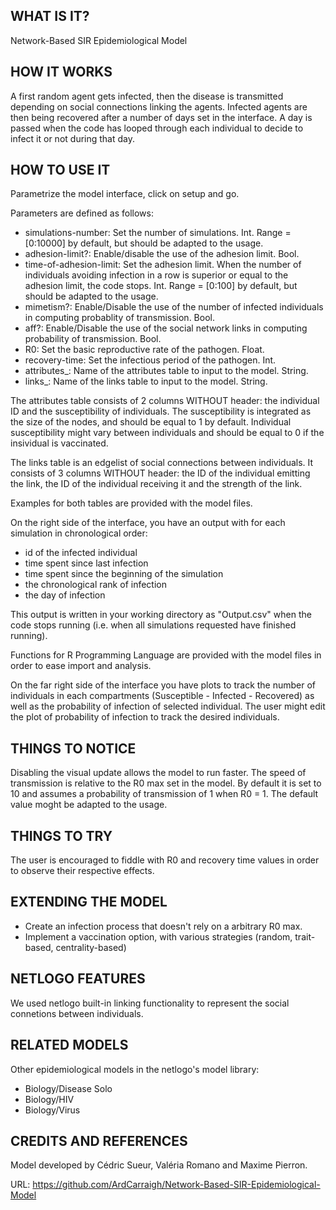 ## WHAT IS IT?

Network-Based SIR Epidemiological Model

## HOW IT WORKS

A first random agent gets infected, then the disease is transmitted depending on social connections linking the agents. Infected agents are then being recovered after a number of days set in the interface. A day is passed when the code has looped through each individual to decide to infect it or not during that day.

## HOW TO USE IT

Parametrize the model interface, click on setup and go.

Parameters are defined as follows:

- simulations-number: Set the number of simulations. Int. Range = [0:10000] by default, but should be adapted to the usage.
- adhesion-limit?: Enable/disable the use of the adhesion limit. Bool.
- time-of-adhesion-limit: Set the adhesion limit. When the number of individuals avoiding infection in a row is superior or equal to the adhesion limit, the code stops. Int. Range = [0:100] by default, but should be adapted to the usage.
- mimetism?: Enable/Disable the use of the number of infected individuals in computing probablity of transmission. Bool.
- aff?: Enable/Disable the use of the social network links in computing probability of transmission. Bool.
- R0: Set the basic reproductive rate of the pathogen. Float.
- recovery-time: Set the infectious period of the pathogen. Int.
- attributes_: Name of the attributes table to input to the model. String.
- links_: Name of the links table to input to the model. String.

The attributes table consists of 2 columns WITHOUT header: the individual ID and the susceptibility of individuals. The susceptibility is integrated as the size of the nodes, and should be equal to 1 by default. Individual susceptibility might vary between individuals and should be equal to 0 if the insividual is vaccinated.

The links table is an edgelist of social connections between individuals. It consists of 3 columns WITHOUT header: the ID of the individual emitting the link, the ID of the individual receiving it and the strength of the link.

Examples for both tables are provided with the model files.

On the right side of the interface, you have an output with for each simulation in chronological order:

- id of the infected individual
- time spent since last infection
- time spent since the beginning of the simulation
- the chronological rank of infection
- the day of infection

This output is written in your working directory as "Output.csv" when the code stops running (i.e. when all simulations requested have finished running).

Functions for R Programming Language are provided with the model files in order to ease import and analysis.

On the far right side of the interface you have plots to track the number of individuals in each compartments (Susceptible - Infected - Recovered) as well as the probability of infection of selected individual. The user might edit the plot of probability of infection to track the desired individuals.


## THINGS TO NOTICE

Disabling the visual update allows the model to run faster.
The speed of transmission is relative to the R0 max set in the model. By default it is set to 10 and assumes a probability of transmission of 1 when R0 = 1. The default value moght be adapted to the usage.

## THINGS TO TRY

The user is encouraged to fiddle with R0 and recovery time values in order to observe their respective effects.

## EXTENDING THE MODEL

- Create an infection process that doesn't rely on a arbitrary R0 max.
- Implement a vaccination option, with various strategies (random, trait-based, centrality-based)

## NETLOGO FEATURES

We used netlogo built-in linking functionality to represent the social connetions between individuals.

## RELATED MODELS

Other epidemiological models in the netlogo's model library:

- Biology/Disease Solo
- Biology/HIV
- Biology/Virus 

## CREDITS AND REFERENCES

Model developed by Cédric Sueur, Valéria Romano and Maxime Pierron.

URL: https://github.com/ArdCarraigh/Network-Based-SIR-Epidemiological-Model
